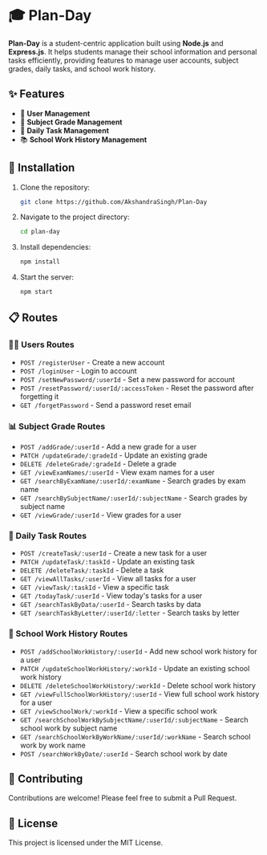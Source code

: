 # 🎓 Plan-Day

**Plan-Day** is a student-centric application built using **Node.js** and **Express.js**. It helps students manage their school information and personal tasks efficiently, providing features to manage user accounts, subject grades, daily tasks, and school work history.

## ✨ Features

- 👤 **User Management**
- 📝 **Subject Grade Management**
- 📅 **Daily Task Management**
- 📚 **School Work History Management**

## 🚀 Installation

1. Clone the repository:

   ```sh
   git clone https://github.com/AkshandraSingh/Plan-Day
   ```

2. Navigate to the project directory:

   ```sh
   cd plan-day
   ```

3. Install dependencies:

   ```sh
   npm install
   ```

4. Start the server:

   ```sh
   npm start
   ```

## 📋 Routes

### 🧑‍💼 Users Routes

- `POST /registerUser` - Create a new account
- `POST /loginUser` - Login to account
- `POST /setNewPassword/:userId` - Set a new password for account
- `POST /resetPassword/:userId/:accessToken` - Reset the password after forgetting it
- `GET /forgetPassword` - Send a password reset email

### 📊 Subject Grade Routes

- `POST /addGrade/:userId` - Add a new grade for a user
- `PATCH /updateGrade/:gradeId` - Update an existing grade
- `DELETE /deleteGrade/:gradeId` - Delete a grade
- `GET /viewExamNames/:userId` - View exam names for a user
- `GET /searchByExamName/:userId/:examName` - Search grades by exam name
- `GET /searchBySubjectName/:userId/:subjectName` - Search grades by subject name
- `GET /viewGrade/:userId` - View grades for a user

### 📅 Daily Task Routes

- `POST /createTask/:userId` - Create a new task for a user
- `PATCH /updateTask/:taskId` - Update an existing task
- `DELETE /deleteTask/:taskId` - Delete a task
- `GET /viewAllTasks/:userId` - View all tasks for a user
- `GET /viewTask/:taskId` - View a specific task
- `GET /todayTask/:userId` - View today's tasks for a user
- `GET /searchTaskByData/:userId` - Search tasks by data
- `GET /searchTaskByLetter/:userId/:letter` - Search tasks by letter

### 📖 School Work History Routes

- `POST /addSchoolWorkHistory/:userId` - Add new school work history for a user
- `PATCH /updateSchoolWorkHistory/:workId` - Update an existing school work history
- `DELETE /deleteSchoolWorkHistory/:workId` - Delete school work history
- `GET /viewFullSchoolWorkHistory/:userId` - View full school work history for a user
- `GET /viewSchoolWork/:workId` - View a specific school work
- `GET /searchSchoolWorkBySubjectName/:userId/:subjectName` - Search school work by subject name
- `GET /searchSchoolWorkByWorkName/:userId/:workName` - Search school work by work name
- `POST /searchWorkByDate/:userId` - Search school work by date

## 🤝 Contributing

Contributions are welcome! Please feel free to submit a Pull Request.

## 📄 License

This project is licensed under the MIT License.
